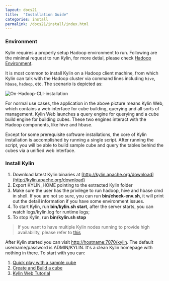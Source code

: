 ```yaml
---
layout: docs21
title:  "Installation Guide"
categories: install
permalink: /docs21/install/index.html
---
```


### Environment

Kylin requires a properly setup Hadoop environment to run. Following are the minimal request to run Kylin, for more detial, please check [Hadoop Environment](hadoop_env.html).

It is most common to install Kylin on a Hadoop client machine, from which Kylin can talk with the Hadoop cluster via command lines including `hive`, `hbase`, `hadoop`, etc. The scenario is depicted as:

![On-Hadoop-CLI-installation](/images/install/on_cli_install_scene.png)

For normal use cases, the application in the above picture means Kylin Web, which contains a web interface for cube building, querying and all sorts of management. Kylin Web launches a query engine for querying and a cube build engine for building cubes. These two engines interact with the Hadoop components, like hive and hbase.

Except for some prerequisite software installations, the core of Kylin installation is accomplished by running a single script. After running the script, you will be able to build sample cube and query the tables behind the cubes via a unified web interface.

### Install Kylin

1. Download latest Kylin binaries at [http://kylin.apache.org/download](http://kylin.apache.org/download)
2. Export KYLIN_HOME pointing to the extracted Kylin folder
3. Make sure the user has the privilege to run hadoop, hive and hbase cmd in shell. If you are not so sure, you can run **bin/check-env.sh**, it will print out the detail information if you have some environment issues.
4. To start Kylin, run **bin/kylin.sh start**, after the server starts, you can watch logs/kylin.log for runtime logs;
5. To stop Kylin, run **bin/kylin.sh stop**

> If you want to have multiple Kylin nodes running to provide high availability, please refer to [this](kylin_cluster.html)

After Kylin started you can visit <http://hostname:7070/kylin>. The default username/password is ADMIN/KYLIN. It's a clean Kylin homepage with nothing in there. To start with you can:

1. [Quick play with a sample cube](../tutorial/kylin_sample.html)
2. [Create and Build a cube](../tutorial/create_cube.html)
3. [Kylin Web Tutorial](../tutorial/web.html)

